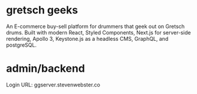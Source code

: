 # gretsch geeks
An E-commerce buy-sell platform for drummers that geek out on Gretsch drums. Built with modern React, Styled Components, Next.js for server-side rendering, Apollo 3,  Keystone.js as a headless CMS, GraphQL, and postgreSQL.

# admin/backend

Login URL: ggserver.stevenwebster.co
